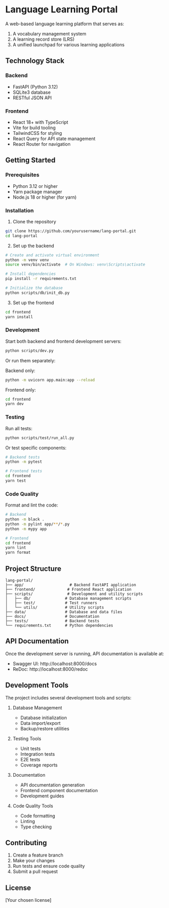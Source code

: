 # Language Learning Portal

A web-based language learning platform that serves as:
1. A vocabulary management system
2. A learning record store (LRS)
3. A unified launchpad for various learning applications

## Technology Stack

### Backend
- FastAPI (Python 3.12)
- SQLite3 database
- RESTful JSON API

### Frontend
- React 18+ with TypeScript
- Vite for build tooling
- TailwindCSS for styling
- React Query for API state management
- React Router for navigation

## Getting Started

### Prerequisites
- Python 3.12 or higher
- Yarn package manager
- Node.js 18 or higher (for yarn)

### Installation

1. Clone the repository
```bash
git clone https://github.com/yourusername/lang-portal.git
cd lang-portal
```

2. Set up the backend
```bash
# Create and activate virtual environment
python -m venv venv
source venv/bin/activate  # On Windows: venv\Scripts\activate

# Install dependencies
pip install -r requirements.txt

# Initialize the database
python scripts/db/init_db.py
```

3. Set up the frontend
```bash
cd frontend
yarn install
```

### Development

Start both backend and frontend development servers:
```bash
python scripts/dev.py
```

Or run them separately:

Backend only:
```bash
python -m uvicorn app.main:app --reload
```

Frontend only:
```bash
cd frontend
yarn dev
```

### Testing

Run all tests:
```bash
python scripts/test/run_all.py
```

Or test specific components:
```bash
# Backend tests
python -m pytest

# Frontend tests
cd frontend
yarn test
```

### Code Quality

Format and lint the code:
```bash
# Backend
python -m black .
python -m pylint app/**/*.py
python -m mypy app

# Frontend
cd frontend
yarn lint
yarn format
```

## Project Structure

```
lang-portal/
├── app/                    # Backend FastAPI application
├── frontend/              # Frontend React application
├── scripts/               # Development and utility scripts
│   ├── db/               # Database management scripts
│   ├── test/             # Test runners
│   └── utils/            # Utility scripts
├── data/                 # Database and data files
├── docs/                 # Documentation
├── tests/                # Backend tests
└── requirements.txt      # Python dependencies
```

## API Documentation

Once the development server is running, API documentation is available at:
- Swagger UI: http://localhost:8000/docs
- ReDoc: http://localhost:8000/redoc

## Development Tools

The project includes several development tools and scripts:

1. Database Management
   - Database initialization
   - Data import/export
   - Backup/restore utilities

2. Testing Tools
   - Unit tests
   - Integration tests
   - E2E tests
   - Coverage reports

3. Documentation
   - API documentation generation
   - Frontend component documentation
   - Development guides

4. Code Quality Tools
   - Code formatting
   - Linting
   - Type checking

## Contributing

1. Create a feature branch
2. Make your changes
3. Run tests and ensure code quality
4. Submit a pull request

## License

[Your chosen license]